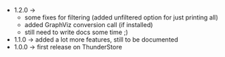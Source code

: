 * 1.2.0 ->
  * some fixes for filtering (added unfiltered option for just printing all)
  * added GraphViz conversion call (if installed)
  * still need to write docs some time ;)
* 1.1.0 -> added a lot more features, still to be documented
* 1.0.0 -> first release on ThunderStore
